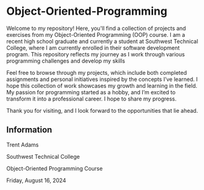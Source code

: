 # Object-Oriented-Programming
Welcome to my repository! Here, you'll find a collection of projects and exercises from my Object-Oriented Programming (OOP) course. I am a recent high school graduate and currently a student at Southwest Technical College, where I am currently enrolled in their software development program. This repository reflects my journey as I work through various programming challenges and develop my skills

Feel free to browse through my projects, which include both completed assignments and personal initiatives inspired by the concepts I’ve learned. I hope this collection of work showcases my growth and learning in the field. My passion for programming started as a hobby, and I’m excited to transform it into a professional career. I hope to share my progress.

Thank you for visiting, and I look forward to the opportunities that lie ahead.


## Information
Trent Adams

Southwest Technical College

Object-Oriented Programming Course

Friday, August 16, 2024
